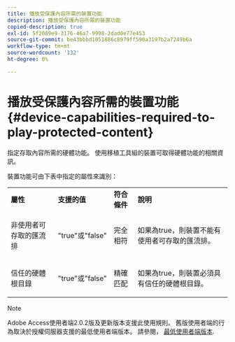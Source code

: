 ```yaml
---
title: 播放受保護內容所需的裝置功能
description: 播放受保護內容所需的裝置功能
copied-description: true
exl-id: 5f2089e9-3176-46a7-9998-2dad0e77e453
source-git-commit: be43bbbd1051886c8979ff590a3197b2a7249b6a
workflow-type: tm+mt
source-wordcount: '132'
ht-degree: 0%

---
```


# 播放受保護內容所需的裝置功能 {#device-capabilities-required-to-play-protected-content}

指定存取內容所需的硬體功能。 使用移植工具組的裝置可取得硬體功能的相關資訊。

裝置功能可由下表中指定的屬性來識別：

<table id="table_v3n_fks_n4"> 
 <tbody> 
  <tr> 
   <td><b>屬性</b> </td> 
   <td><b>支援的值</b> </td> 
   <td><b>符合條件</b> </td> 
   <td><b>說明</b> </td> 
  </tr> 
  <tr> 
   <td colname="1" class="- topic/entry "> <p class="- topic/p ">非使用者可存取的匯流排 </p> </td> 
   <td colname="2" class="- topic/entry "> <p class="- topic/p ">"true"或"false" </p> </td> 
   <td colname="3" class="- topic/entry "> <p class="- topic/p ">完全相符 </p> </td> 
   <td colname="4" class="- topic/entry "> <p class="- topic/p ">如果為true，則裝置不能有使用者可存取的匯流排。 </p> </td> 
  </tr> 
  <tr> 
   <td colname="1" class="- topic/entry "> <p class="- topic/p ">信任的硬體根目錄 </p> </td> 
   <td colname="2" class="- topic/entry "> <p class="- topic/p ">"true"或"false" </p> </td> 
   <td colname="3" class="- topic/entry "> <p class="- topic/p ">精確匹配 </p> </td> 
   <td colname="4" class="- topic/entry "> <p class="- topic/p ">如果為true，則裝置必須具有信任的硬體根目錄。 </p> </td> 
  </tr> 
 </tbody> 
</table>

>[!NOTE]
>
>Adobe Access使用者端2.0.2版及更新版本支援此使用規則。 舊版使用者端的行為取決於授權伺服器支援的最低使用者端版本。 請參閱， [最低使用者端版本](../../../../aaxs-protecting-content/content-setting-up-the-sdk/content-setting-up-the-dev-env.md).
